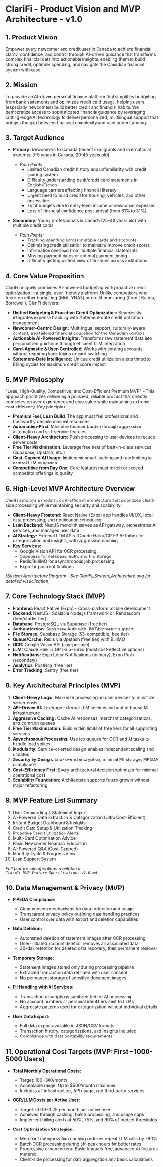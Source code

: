 # ClariFi - Product Vision and MVP Architecture - v1.0

## 1. Product Vision

Empower every newcomer and credit user in Canada to achieve financial clarity, confidence, and control through AI-driven guidance that transforms complex financial data into actionable insights, enabling them to build strong credit, optimize spending, and navigate the Canadian financial system with ease.

## 2. Mission

To provide an AI-driven personal finance platform that simplifies budgeting from bank statements and optimizes credit card usage, helping users (especially newcomers) build better credit and financial habits. We democratize access to sophisticated financial guidance by leveraging cutting-edge AI technology to deliver personalized, multilingual support that bridges the gap between financial complexity and user understanding.

## 3. Target Audience

* **Primary:** Newcomers to Canada (recent immigrants and international students, 0-5 years in Canada, 20-45 years old)
    * *Pain Points:*
        * Limited Canadian credit history and unfamiliarity with credit scoring system
        * Difficulty understanding bank/credit card statements in English/French
        * Language barriers affecting financial literacy
        * Urgent need to build credit for housing, vehicles, and other necessities
        * Tight budgets due to entry-level income or newcomer expenses
        * Loss of financial confidence post-arrival (from 61% to 31%)

* **Secondary:** Young professionals in Canada (25-40 years old) with multiple credit cards
    * *Pain Points:*
        * Tracking spending across multiple cards and accounts
        * Optimizing credit utilization to maintain/improve credit scores
        * Information overload from multiple financial statements
        * Missing payment dates or optimal payment timing
        * Difficulty getting unified view of finances across institutions

## 4. Core Value Proposition

ClariFi uniquely combines AI-powered budgeting with proactive credit optimization in a single, user-friendly platform. Unlike competitors who focus on either budgeting (Mint, YNAB) or credit monitoring (Credit Karma, Borrowell), ClariFi delivers:

* **Unified Budgeting & Proactive Credit Optimization:** Seamlessly integrates expense tracking with statement-date credit utilization management
* **Newcomer-Centric Design:** Multilingual support, culturally-aware content, and tailored financial education for the Canadian context
* **Actionable AI-Powered Insights:** Transforms raw statement data into personalized guidance through efficient LLM integration
* **Card-Agnostic & User-Controlled:** Works with existing accounts without requiring bank logins or card switching
* **Statement-Date Intelligence:** Unique credit utilization alerts timed to billing cycles for maximum credit score impact

## 5. MVP Philosophy

"Lean, High-Quality, Competitive, and Cost-Efficient Premium MVP" - This approach prioritizes delivering a polished, reliable product that directly competes on user experience and core value while maintaining extreme cost efficiency. Key principles:

* **Premium Feel, Lean Build:** The app must feel professional and trustworthy despite minimal resources
* **Automation-First:** Minimize founder burden through aggressive automation and self-service features
* **Client-Heavy Architecture:** Push processing to user devices to reduce server costs
* **Free Tier Maximization:** Leverage free tiers of best-in-class services (Supabase, Upstash, etc.)
* **Cost-Capped AI Usage:** Implement smart caching and rate limiting to control LLM expenses
* **Competitive from Day One:** Core features must match or exceed competitor offerings in quality

## 6. High-Level MVP Architecture Overview

ClariFi employs a modern, cost-efficient architecture that prioritizes client-side processing while maintaining security and scalability:

* **Client-Heavy Frontend:** React Native (Expo) app handles UI/UX, local data processing, and notification scheduling
* **Lean Backend:** NestJS monolith serves as API gateway, orchestrates AI services, and manages user data
* **AI Strategy:** External LLM APIs (Claude Haiku/GPT-3.5-Turbo) for categorization and insights, with aggressive caching
* **Key Services:** 
    * Google Vision API for OCR processing
    * Supabase for database, auth, and file storage
    * Redis/BullMQ for asynchronous job processing
    * Expo for push notifications

*[System Architecture Diagram - See ClariFi_System_Architecture.svg for detailed visualization]*

## 7. Core Technology Stack (MVP)

* **Frontend:** React Native (Expo) - Cross-platform mobile development
* **Backend:** NestJS - Scalable Node.js framework on Render.com (free/starter tier)
* **Database:** PostgreSQL via Supabase (free tier)
* **Authentication:** Supabase Auth with JWT/biometric support
* **File Storage:** Supabase Storage (S3-compatible, free tier)
* **Queue/Cache:** Redis via Upstash (free tier) with BullMQ
* **OCR:** Google Vision API (pay-per-use)
* **LLM:** Claude Haiku / GPT-3.5-Turbo (most cost-effective options)
* **Notifications:** Expo Local Notifications (primary), Expo Push (secondary)
* **Analytics:** PostHog (free tier)
* **Error Tracking:** Sentry (free tier)

## 8. Key Architectural Principles (MVP)

1. **Client-Heavy Logic:** Maximize processing on user devices to minimize server costs
2. **API-Driven AI:** Leverage external LLM services without in-house ML infrastructure
3. **Aggressive Caching:** Cache AI responses, merchant categorizations, and common queries
4. **Free Tier Maximization:** Build within limits of free tiers for all supporting services
5. **Asynchronous Processing:** Use job queues for OCR and AI tasks to handle load spikes
6. **Modularity:** Service-oriented design enables independent scaling and updates
7. **Security by Design:** End-to-end encryption, minimal PII storage, PIPEDA compliance
8. **Cost-Efficiency First:** Every architectural decision optimizes for minimal operational cost
9. **Scalability Foundation:** Architecture supports future growth without major refactoring

## 9. MVP Feature List Summary

1. User Onboarding & Statement Import
2. AI-Powered Data Extraction & Categorization (Ultra Cost-Efficient)
3. Instant Budget Dashboard & Insights
4. Credit Card Setup & Utilization Tracking
5. Proactive Credit Utilization Alerts
6. Multi-Card Optimization Advice
7. Basic Newcomer Financial Education
8. AI-Powered Q&A (Cost-Capped)
9. Monthly Cycle & Progress View
10. Lean Support System

*Full feature specifications available in: `ClariFi_MVP_Feature_Specifications_v1.0.md`*

## 10. Data Management & Privacy (MVP)

* **PIPEDA Compliance:** 
    * Clear consent mechanisms for data collection and usage
    * Transparent privacy policy outlining data handling practices
    * User control over data with export and deletion capabilities

* **Data Deletion:** 
    * Automated deletion of statement images after OCR processing
    * User-initiated account deletion removes all associated data
    * 30-day retention for deleted data recovery, then permanent removal

* **Temporary Storage:** 
    * Statement images stored only during processing pipeline
    * Extracted transaction data retained with user consent
    * No permanent storage of sensitive document images

* **PII Handling with AI Services:** 
    * Transaction descriptions sanitized before AI processing
    * No account numbers or personal identifiers sent to LLMs
    * Aggregate patterns used for categorization without individual details

* **User Data Export:** 
    * Full data export available in JSON/CSV formats
    * Transaction history, categorizations, and insights included
    * Compliance with data portability requirements

## 11. Operational Cost Targets (MVP: First ~1000-5000 Users)

* **Total Monthly Operational Costs:** 
    * Target: $100-$300/month
    * Acceptable range: Up to $500/month maximum
    * Includes all infrastructure, API usage, and third-party services

* **OCR/LLM Costs per Active User:** 
    * Target: <$0.10-$0.25 per month per active user
    * Achieved through caching, batch processing, and usage caps
    * Implement billing alerts at 50%, 75%, and 90% of budget thresholds

* **Cost Optimization Strategies:**
    * Merchant categorization caching reduces repeat LLM calls by ~80%
    * Batch OCR processing during off-peak hours for better rates
    * Progressive enhancement: Basic features free, advanced AI features metered
    * Client-side processing for data aggregation and basic calculations